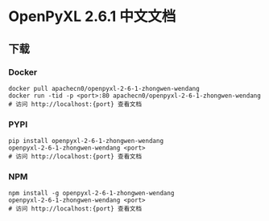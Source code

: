 # OpenPyXL 2.6.1 中文文档

## 下载

### Docker

```
docker pull apachecn0/openpyxl-2-6-1-zhongwen-wendang
docker run -tid -p <port>:80 apachecn0/openpyxl-2-6-1-zhongwen-wendang
# 访问 http://localhost:{port} 查看文档
```

### PYPI

```
pip install openpyxl-2-6-1-zhongwen-wendang
openpyxl-2-6-1-zhongwen-wendang <port>
# 访问 http://localhost:{port} 查看文档
```

### NPM

```
npm install -g openpyxl-2-6-1-zhongwen-wendang
openpyxl-2-6-1-zhongwen-wendang <port>
# 访问 http://localhost:{port} 查看文档
```